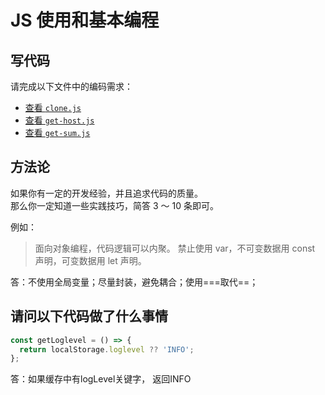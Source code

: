 # JS 使用和基本编程

## 写代码

请完成以下文件中的编码需求：

- [查看 `clone.js`](./clone.js)
- [查看 `get-host.js`](./get-host.js)
- [查看 `get-sum.js`](./get-sum.js)

## 方法论

如果你有一定的开发经验，并且追求代码的质量。  
那么你一定知道一些实践技巧，简答 3 ～ 10 条即可。

例如：

> 面向对象编程，代码逻辑可以内聚。
> 禁止使用 var，不可变数据用 const 声明，可变数据用 let 声明。

答：不使用全局变量；尽量封装，避免耦合；使用===取代==；

## 请问以下代码做了什么事情

```js
const getLoglevel = () => {
  return localStorage.loglevel ?? 'INFO';
};
```

答：如果缓存中有logLevel关键字， 返回INFO
